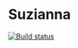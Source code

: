 # Suzianna


[![Build status](https://ci.appveyor.com/api/projects/status/38e9ujk0kb0p6xo2?svg=true)](https://ci.appveyor.com/project/HadiAhmadi/suzianna)
